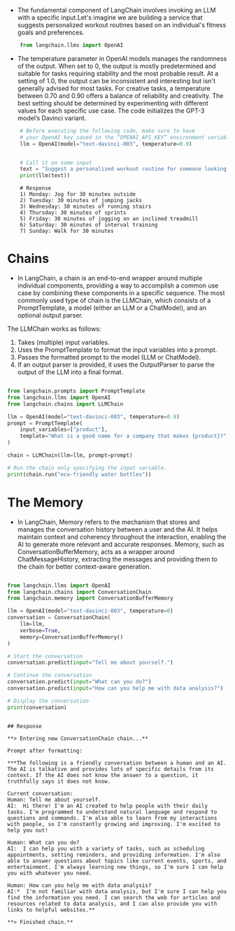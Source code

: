 - The fundamental component of LangChain involves invoking an LLM with a specific input.Let's imagine we are building a service that suggests personalized workout routines based on an individual's fitness goals and preferences.

```python
    from langchain.llms import OpenAI
```

- The temperature parameter in OpenAI models manages the randomness of the output. When set to 0, the output is mostly predetermined and suitable for tasks requiring stability and the most probable result. At a setting of 1.0, the output can be inconsistent and interesting but isn't generally advised for most tasks. For creative tasks, a temperature between 0.70 and 0.90 offers a balance of reliability and creativity. The best setting should be determined by experimenting with different values for each specific use case. The code initializes the GPT-3 model’s Davinci variant.

```python
    # Before executing the following code, make sure to have
    # your OpenAI key saved in the “OPENAI_API_KEY” environment variable.
    llm = OpenAI(model="text-davinci-003", temperature=0.9)


    # Call it on some input
    text = "Suggest a personalized workout routine for someone looking to improve cardiovascular endurance and prefers outdoor activities."
    print(llm(text))
```

```raw
    # Response
    1) Monday: Jog for 30 minutes outside 
    2) Tuesday: 30 minutes of jumping jacks 
    3) Wednesday: 30 minutes of running stairs 
    4) Thursday: 30 minutes of sprints 
    5) Friday: 30 minutes of jogging on an inclined treadmill 
    6) Saturday: 30 minutes of interval training 
    7) Sunday: Walk for 30 minutes
```

# Chains

- In LangChain, a chain is an end-to-end wrapper around multiple individual components, providing a way to accomplish a common use case by combining these components in a specific sequence. The most commonly used type of chain is the LLMChain, which consists of a PromptTemplate, a model (either an LLM or a ChatModel), and an optional output parser.

The LLMChain works as follows:

1. Takes (multiple) input variables.
2. Uses the PromptTemplate to format the input variables into a prompt.
3. Passes the formatted prompt to the model (LLM or ChatModel).
4. If an output parser is provided, it uses the OutputParser to parse the output of the LLM into a final format.

```python

from langchain.prompts import PromptTemplate
from langchain.llms import OpenAI
from langchain.chains import LLMChain

llm = OpenAI(model="text-davinci-003", temperature=0.9)
prompt = PromptTemplate(
    input_variables=["product"],
    template="What is a good name for a company that makes {product}?",
)

chain = LLMChain(llm=llm, prompt=prompt)

# Run the chain only specifying the input variable.
print(chain.run("eco-friendly water bottles"))

```

# The Memory

- In LangChain, Memory refers to the mechanism that stores and manages the conversation history between a user and the AI. It helps maintain context and coherency throughout the interaction, enabling the AI to generate more relevant and accurate responses. Memory, such as ConversationBufferMemory, acts as a wrapper around ChatMessageHistory, extracting the messages and providing them to the chain for better context-aware generation.

```python

from langchain.llms import OpenAI
from langchain.chains import ConversationChain
from langchain.memory import ConversationBufferMemory

llm = OpenAI(model="text-davinci-003", temperature=0)
conversation = ConversationChain(
    llm=llm,
    verbose=True,
    memory=ConversationBufferMemory()
)

# Start the conversation
conversation.predict(input="Tell me about yourself.")

# Continue the conversation
conversation.predict(input="What can you do?")
conversation.predict(input="How can you help me with data analysis?")

# Display the conversation
print(conversation)

```

```MD

## Response

**> Entering new ConversationChain chain...**

Prompt after formatting:

***The following is a friendly conversation between a human and an AI. The AI is talkative and provides lots of specific details from its context. If the AI does not know the answer to a question, it truthfully says it does not know.

Current conversation:
Human: Tell me about yourself.
AI:  Hi there! I'm an AI created to help people with their daily tasks. I'm programmed to understand natural language and respond to questions and commands. I'm also able to learn from my interactions with people, so I'm constantly growing and improving. I'm excited to help you out!

Human: What can you do?
AI:  I can help you with a variety of tasks, such as scheduling appointments, setting reminders, and providing information. I'm also able to answer questions about topics like current events, sports, and entertainment. I'm always learning new things, so I'm sure I can help you with whatever you need.

Human: How can you help me with data analysis?
AI:*  I'm not familiar with data analysis, but I'm sure I can help you find the information you need. I can search the web for articles and resources related to data analysis, and I can also provide you with links to helpful websites.**

**> Finished chain.**

```